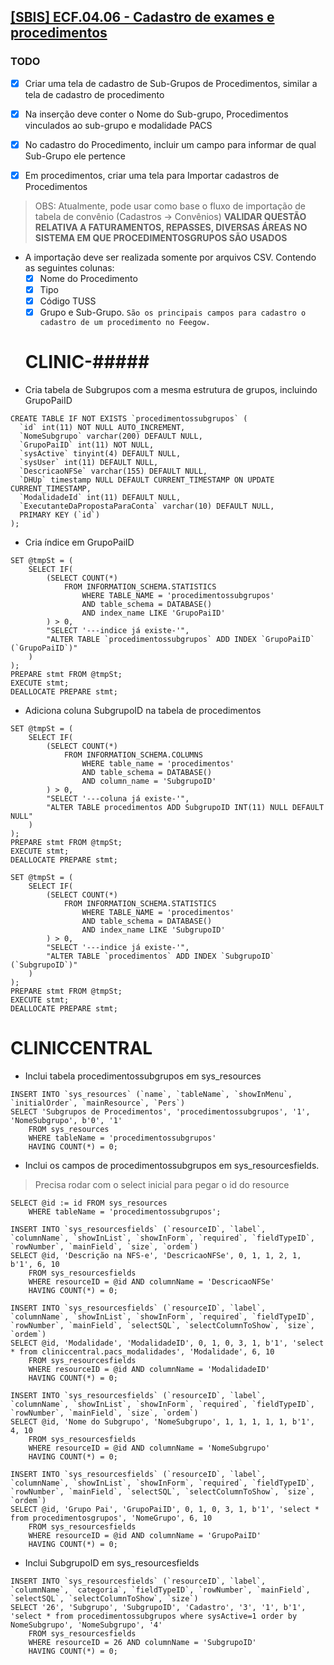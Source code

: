 ## [[SBIS] ECF.04.06 - Cadastro de exames e procedimentos](https://feegow.atlassian.net/browse/PRO-148)

### TODO
- [x] Criar uma tela de cadastro de Sub-Grupos de Procedimentos, similar a tela de cadastro de procedimento
- [x] Na inserção deve conter o Nome do Sub-grupo, Procedimentos vinculados ao sub-grupo e modalidade PACS
- [x] No cadastro do Procedimento, incluir um campo para informar de qual Sub-Grupo ele pertence


- [x] Em procedimentos, criar uma tela para Importar cadastros de Procedimentos
> OBS: Atualmente, pode usar como base o fluxo de importação de tabela de convênio (Cadastros → Convênios)
> **VALIDAR QUESTÃO RELATIVA A FATURAMENTOS, REPASSES, DIVERSAS ÁREAS NO SISTEMA EM QUE PROCEDIMENTOSGRUPOS SÃO USADOS**
- A importação deve ser realizada somente por arquivos CSV. Contendo as seguintes colunas: 
  - [x] Nome do Procedimento
  - [x] Tipo
  - [x] Código TUSS
  - [x] Grupo e Sub-Grupo. 
  ``São os principais campos para cadastro o cadastro de um procedimento no Feegow.``

  CLINIC-#####
  =====
- Cria tabela de Subgrupos com a mesma estrutura de grupos, incluindo GrupoPaiID
```
CREATE TABLE IF NOT EXISTS `procedimentossubgrupos` (
  `id` int(11) NOT NULL AUTO_INCREMENT,
  `NomeSubgrupo` varchar(200) DEFAULT NULL,
  `GrupoPaiID` int(11) NOT NULL,
  `sysActive` tinyint(4) DEFAULT NULL,
  `sysUser` int(11) DEFAULT NULL,
  `DescricaoNFSe` varchar(155) DEFAULT NULL,
  `DHUp` timestamp NULL DEFAULT CURRENT_TIMESTAMP ON UPDATE CURRENT_TIMESTAMP,
  `ModalidadeId` int(11) DEFAULT NULL,
  `ExecutanteDaPropostaParaConta` varchar(10) DEFAULT NULL,
  PRIMARY KEY (`id`)
);
```
- Cria índice em GrupoPaiID
```
SET @tmpSt = (
    SELECT IF(
        (SELECT COUNT(*) 
            FROM INFORMATION_SCHEMA.STATISTICS 
                WHERE TABLE_NAME = 'procedimentossubgrupos' 
                AND table_schema = DATABASE() 
                AND index_name LIKE 'GrupoPaiID'
        ) > 0,
        "SELECT '---indice já existe-'", 
        "ALTER TABLE `procedimentossubgrupos` ADD INDEX `GrupoPaiID` (`GrupoPaiID`)"
    )
);
PREPARE stmt FROM @tmpSt;
EXECUTE stmt;
DEALLOCATE PREPARE stmt;
```
- Adiciona coluna SubgrupoID na tabela de procedimentos
```
SET @tmpSt = ( 
    SELECT IF( 
        (SELECT COUNT(*) 
            FROM INFORMATION_SCHEMA.COLUMNS 
                WHERE table_name = 'procedimentos' 
                AND table_schema = DATABASE() 
                AND column_name = 'SubgrupoID' 
        ) > 0,
        "SELECT '---coluna já existe-'",
        "ALTER TABLE procedimentos ADD SubgrupoID INT(11) NULL DEFAULT NULL"
    )
);
PREPARE stmt FROM @tmpSt;
EXECUTE stmt;
DEALLOCATE PREPARE stmt;

SET @tmpSt = (
    SELECT IF(
        (SELECT COUNT(*) 
            FROM INFORMATION_SCHEMA.STATISTICS 
                WHERE TABLE_NAME = 'procedimentos' 
                AND table_schema = DATABASE() 
                AND index_name LIKE 'SubgrupoID'
        ) > 0,
        "SELECT '---indice já existe-'", 
        "ALTER TABLE `procedimentos` ADD INDEX `SubgrupoID` (`SubgrupoID`)"
    )
);
PREPARE stmt FROM @tmpSt;
EXECUTE stmt;
DEALLOCATE PREPARE stmt;
```

CLINICCENTRAL
=====
- Inclui tabela procedimentossubgrupos em sys_resources
```
INSERT INTO `sys_resources` (`name`, `tableName`, `showInMenu`, `initialOrder`, `mainResource`, `Pers`) 
SELECT 'Subgrupos de Procedimentos', 'procedimentossubgrupos', '1', 'NomeSubgrupo', b'0', '1' 
	FROM sys_resources
	WHERE tableName = 'procedimentossubgrupos' 
	HAVING COUNT(*) = 0;
```
- Inclui os campos de procedimentossubgrupos em sys_resourcesfields.
> Precisa rodar com o select inicial para pegar o id do resource
```
SELECT @id := id FROM sys_resources
	WHERE tableName = 'procedimentossubgrupos';

INSERT INTO `sys_resourcesfields` (`resourceID`, `label`, `columnName`, `showInList`, `showInForm`, `required`, `fieldTypeID`, `rowNumber`, `mainField`, `size`, `ordem`) 
SELECT @id, 'Descrição na NFS-e', 'DescricaoNFSe', 0, 1, 1, 2, 1, b'1', 6, 10 
	FROM sys_resourcesfields
	WHERE resourceID = @id AND columnName = 'DescricaoNFSe'
	HAVING COUNT(*) = 0;

INSERT INTO `sys_resourcesfields` (`resourceID`, `label`, `columnName`, `showInList`, `showInForm`, `required`, `fieldTypeID`, `rowNumber`, `mainField`, `selectSQL`, `selectColumnToShow`, `size`, `ordem`) 
SELECT @id, 'Modalidade', 'ModalidadeID', 0, 1, 0, 3, 1, b'1', 'select * from cliniccentral.pacs_modalidades', 'Modalidade', 6, 10 
	FROM sys_resourcesfields
	WHERE resourceID = @id AND columnName = 'ModalidadeID'
	HAVING COUNT(*) = 0;

INSERT INTO `sys_resourcesfields` (`resourceID`, `label`, `columnName`, `showInList`, `showInForm`, `required`, `fieldTypeID`, `rowNumber`, `mainField`, `size`, `ordem`) 
SELECT @id, 'Nome do Subgrupo', 'NomeSubgrupo', 1, 1, 1, 1, 1, b'1', 4, 10 
	FROM sys_resourcesfields
	WHERE resourceID = @id AND columnName = 'NomeSubgrupo'
	HAVING COUNT(*) = 0;

INSERT INTO `sys_resourcesfields` (`resourceID`, `label`, `columnName`, `showInList`, `showInForm`, `required`, `fieldTypeID`, `rowNumber`, `mainField`, `selectSQL`, `selectColumnToShow`, `size`, `ordem`) 
SELECT @id, 'Grupo Pai', 'GrupoPaiID', 0, 1, 0, 3, 1, b'1', 'select * from procedimentosgrupos', 'NomeGrupo', 6, 10 
	FROM sys_resourcesfields
	WHERE resourceID = @id AND columnName = 'GrupoPaiID'
	HAVING COUNT(*) = 0;
```
- Inclui SubgrupoID em sys_resourcesfields
```
INSERT INTO `sys_resourcesfields` (`resourceID`, `label`, `columnName`, `categoria`, `fieldTypeID`, `rowNumber`, `mainField`, `selectSQL`, `selectColumnToShow`, `size`) 
SELECT '26', 'Subgrupo', 'SubgrupoID', 'Cadastro', '3', '1', b'1', 'select * from procedimentossubgrupos where sysActive=1 order by NomeSubgrupo', 'NomeSubgrupo', '4' 
	FROM sys_resourcesfields
	WHERE resourceID = 26 AND columnName = 'SubgrupoID'
	HAVING COUNT(*) = 0;
```